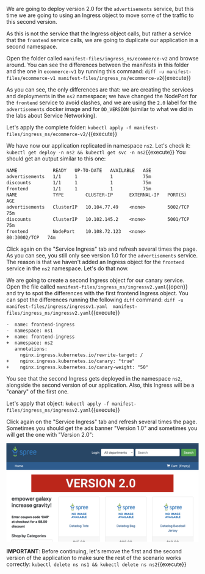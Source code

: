 We are going to deploy version 2.0 for the `advertisements` service, but this time we are going to using an Ingress object to move some of the traffic to this second version.

As this is not the service that the Ingress object calls, but rather a service that the `frontend` service calls, we are going to duplicate our application in a second namespace.

Open the folder called `manifest-files/ingress_ns/ecommerce-v2` and browse around. You can see the differences between the manifests in this folder and the one in `ecommerce-v1` by running this command: `diff -u manifest-files/ecommerce-v1 manifest-files/ingress_ns/ecommerce-v2`{{execute}}

As you can see, the only differences are that: we are creating the services and deployments in the `ns2` namespace; we have changed the NodePort for the `frontend` service to avoid clashes, and we are using the `2.0` label for the `advertisements` docker image and for `DD_VERSION` (similar to what we did in the labs about Service Networking).

Let's apply the complete folder: `kubectl apply -f manifest-files/ingress_ns/ecommerce-v2/`{{execute}}

We have now our application replicated in namespace `ns2`. Let's check it: `kubectl get deploy -n ns2 && kubectl get svc -n ns2`{{execute}} You should get an output similar to this one:

```
NAME             READY   UP-TO-DATE   AVAILABLE   AGE
advertisements   1/1     1            1           75m
discounts        1/1     1            1           75m
frontend         1/1     1            1           75m
NAME             TYPE        CLUSTER-IP      EXTERNAL-IP   PORT(S)        AGE
advertisements   ClusterIP   10.104.77.49    <none>        5002/TCP       75m
discounts        ClusterIP   10.102.145.2    <none>        5001/TCP       75m
frontend         NodePort    10.108.72.123   <none>        80:30002/TCP   74m
```

Click again on the "Service Ingress" tab and refresh several times the page. As you can see, you still only see version 1.0 for the `advertisements` service. The reason is that we haven't added an Ingress object for the `frontend` service in the `ns2` namespace. Let's do that now.

We are going to create a second Ingress object for our canary service. Open the file called `manifest-files/ingress_ns/ingressv2.yaml`{{open}} and try to spot the differences with the first frontend Ingress object. You can spot the differences running the following `diff` command: `diff -u manifest-files/ingress/ingressv1.yaml  manifest-files/ingress_ns/ingressv2.yaml`{{execute}}

```
-  name: frontend-ingress
-  namespace: ns1
+  name: frontend-ingress
+  namespace: ns2
   annotations:
     nginx.ingress.kubernetes.io/rewrite-target: /
+    nginx.ingress.kubernetes.io/canary: "true"
+    nginx.ingress.kubernetes.io/canary-weight: "50"
```

You see that the second Ingress gets deployed in the namespace `ns2`, alongside the second version of our application. Also, this Ingress will be a "canary" of the first one.

Let's apply that object: `kubectl apply -f manifest-files/ingress_ns/ingressv2.yaml`{{execute}}

Click again on the "Service Ingress" tab and refresh several times the page. Sometimes you should get the ads banner "Version 1.0" and sometimes you will get the one with "Version 2.0":

![Screenshot of Ecommerce app with ads version 2.0](./assets/ads_v2.png)

**IMPORTANT**: Before continuing, let's remove the first and the second version of the application to make sure the rest of the scenario works correctly: `kubectl delete ns ns1 && kubectl delete ns ns2`{{execute}}

